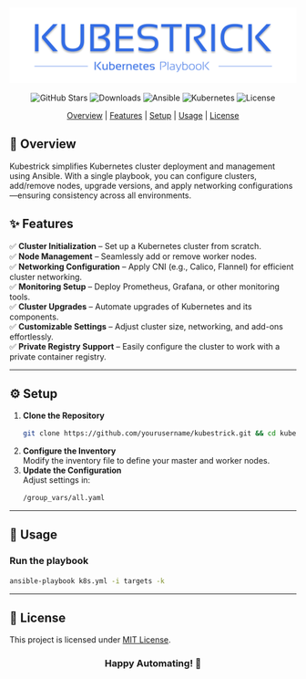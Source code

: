 
<p align="center">
    <img src="img/bg.png" alt="Kubestrick Logo">
</p>


<p align="center">
    <img src="https://img.shields.io/github/stars/AhmedMattar21/kubestrick?style=social" alt="GitHub Stars">
    <img src="https://img.shields.io/github/downloads/AhmedMattar21/kubestrick/total" alt="Downloads">
    <img src="https://img.shields.io/badge/ansible-automation-blue" alt="Ansible">
    <img src="https://img.shields.io/badge/kubernetes-cluster-blue" alt="Kubernetes">
    <img src="https://img.shields.io/github/license/AhmedMattar21/kubestrick" alt="License">
</p>



<p align="center">
    <a href="#-overview">Overview</a> | <a href="#-features">Features</a> | <a href="#-setup">Setup</a> | <a href="#-usage">Usage</a> | <a href="#-license">License</a>
</p>

## 🌟 **Overview**  
Kubestrick simplifies Kubernetes cluster deployment and management using Ansible. With a single playbook, you can configure clusters, add/remove nodes, upgrade versions, and apply networking configurations—ensuring consistency across all environments.

## ✨ **Features**  

✅ **Cluster Initialization** – Set up a Kubernetes cluster from scratch.  
✅ **Node Management** – Seamlessly add or remove worker nodes.  
✅ **Networking Configuration** – Apply CNI (e.g., Calico, Flannel) for efficient cluster networking.  
✅ **Monitoring Setup** – Deploy Prometheus, Grafana, or other monitoring tools.  
✅ **Cluster Upgrades** – Automate upgrades of Kubernetes and its components.  
✅ **Customizable Settings** – Adjust cluster size, networking, and add-ons effortlessly.  
✅ **Private Registry Support** – Easily configure the cluster to work with a private container registry.  

---

## ⚙️ **Setup**  

1. **Clone the Repository**  
   ```bash
   git clone https://github.com/yourusername/kubestrick.git && cd kubestrick
   ```
2. **Configure the Inventory**  
   Modify the inventory file to define your master and worker nodes.  
1. **Update the Configuration**  
   Adjust settings in:  
   ```bash
   /group_vars/all.yaml
   ```

---

## 🚀 **Usage**  

### **Run the playbook**  
```bash
ansible-playbook k8s.yml -i targets -k
```
---

## 📝 **License**  
This project is licensed under [MIT License](LICENSE).




<h3 align=center> Happy Automating! 🎉 </h3>